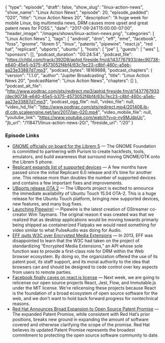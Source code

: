 {
  "type": "episode",
  "draft": false,
  "show_slug": "linux-action-news",
  "show_name": "Linux Action News",
  "episode": 20,
  "episode_padded": "020",
  "title": "Linux Action News 20",
  "description": "A huge week for mobile Linux, big multimedia news, DRM causes more upset and great patent news for FOSS.",
  "date": "2017-09-24T15:00:00-07:00",
  "header_image": "/images/shows/linux-action-news.png",
  "categories": [
    "Linux Action News"
  ],
  "tags": [
    "android",
    "drm",
    "eff",
    "eme",
    "facebook",
    "foss",
    "gnome",
    "librem 5",
    "linux",
    "patents",
    "pipewire",
    "react.js",
    "red hat",
    "replicant",
    "ubports",
    "ubuntu"
  ],
  "hosts": [
    "joe"
  ],
  "guests": [
    "wes"
  ],
  "sponsors": [],
  "podcast_duration": "00:24:54",
  "podcast_file": "https://chtbl.com/track/392D9/aphid.fireside.fm/d/1437767933/dec90738-e640-45e5-b375-4573052f4bf4/63c7ec23-c8bf-460c-a5eb-aa23e33887d7.mp3",
  "podcast_bytes": 18169688,
  "podcast_chapters": {
    "version": "1.1.0",
    "author": "Jupiter Broadcasting",
    "title": "Linux Action News 20",
    "podcastName": "Linux Action News",
    "chapters": []
  },
  "podcast_alt_file": "http://www.podtrac.com/pts/redirect.mp3/aphid.fireside.fm/d/1437767933/dec90738-e640-45e5-b375-4573052f4bf4/63c7ec23-c8bf-460c-a5eb-aa23e33887d7.mp3",
  "podcast_ogg_file": null,
  "video_file": null,
  "video_hd_file": "http://www.podtrac.com/pts/redirect.mp4/201406.jb-dl.cdn.scaleengine.net/lan/2017/lan-020.mp4",
  "video_mobile_file": null,
  "youtube_link": "https://www.youtube.com/watch?v=p-ny9MJdpUc",
  "jb_url": "/118471/linux-action-news-20/",
  "fireside_url": "/20"
}


### Episode Links

  * [GNOME officially on board for the Librem 5](https://www.gnome.org/news/2017/09/gnome-foundation-partners-with-purism-to-support-its-efforts-to-build-the-librem-5-smartphone/ "GNOME officially on board for the Librem 5") — The GNOME Foundation is committed to partnering with Purism to create hackfests, tools, emulators, and build awareness that surround moving GNOME/GTK onto the Librem 5 phone.
  * [Replicant expands list of supported devices](https://blog.replicant.us/2017/09/a-new-replicant-6-0-release/ "Replicant expands list of supported devices") — A few months have passed since the initial Replicant 6.0 release and it’s time for another one. This release more than doubles the number of supported devices and contains a few important fixes and improvements.
  * [UBports release OTA 2](https://ubports.com/blog/ubports-blog-1/post/ubuntu-touch-ota-2-release-78 "UBports release OTA 2") — The UBports project is excited to announce the immediate availability of Ubuntu Touch 15.04 OTA-2. This is a huge release for the Ubuntu Touch platform, bringing new supported devices, new features, and many bug fixes.
  * [Launching Pipewire!](https://blogs.gnome.org/uraeus/2017/09/19/launching-pipewire/ "Launching Pipewire!") — Pipewire is the latest creation of GStreamer co-creator Wim Taymans. The original reason it was created was that we realized that as desktop applications would be moving towards primarly being shipped as containerized Flatpaks we would need something for video similar to what PulseAudio was doing for Audio.
  * [EFF quits W3C over Encrypted Media Extensions](https://www.eff.org/deeplinks/2017/09/open-letter-w3c-director-ceo-team-and-membership "EFF quits W3C over Encrypted Media Extensions") — In 2013, EFF was disappointed to learn that the W3C had taken on the project of standardizing “Encrypted Media Extensions,” an API whose sole function was to provide a first-class role for DRM within the Web browser ecosystem. By doing so, the organization offered the use of its patent pool, its staff support, and its moral authority to the idea that browsers can and should be designed to cede control over key aspects from users to remote parties.
  * [Facebook finally caves on react.js license](https://code.facebook.com/posts/300798627056246 "Facebook finally caves on react.js license") — Next week, we are going to relicense our open source projects React, Jest, Flow, and Immutable.js under the MIT license. We're relicensing these projects because React is the foundation of a broad ecosystem of open source software for the web, and we don't want to hold back forward progress for nontechnical reasons.
  * [Red Hat Announces Broad Expansion to Open Source Patent Promise](https://www.redhat.com/en/about/press-releases/red-hat-announces-broad-expansion-open-source-patent-promise "Red Hat Announces Broad Expansion to Open Source Patent Promise") — The expanded Patent Promise, while consistent with Red Hat’s prior positions, breaks new ground in expanding the amount of software covered and otherwise clarifying the scope of the promise. Red Hat believes its updated Patent Promise represents the broadest commitment to protecting the open source software community to date.



